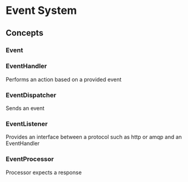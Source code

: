 # Event System

## Concepts

### Event

### EventHandler

Performs an action based on a provided event

### EventDispatcher

Sends an event

### EventListener

Provides an interface between a protocol such as http or amqp and an EventHandler

### EventProcessor

Processor expects a response
